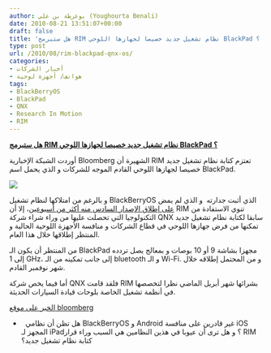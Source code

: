 ```yaml
---
author: يوغرطة بن علي (Youghourta Benali)
date: 2010-08-21 13:51:07+00:00
draft: false
title: 'هل ستبرمج RIM نظام تشغيل جديد خصيصا لجهازها اللوحي BlackPad ؟ '
type: post
url: /2010/08/rim-blackpad-qnx-os/
categories:
- أخبار الشركات
- هواتف/ أجهزة لوحية
tags:
- BlackBerryOS
- BlackPad
- QNX
- Research In Motion
- RIM
---
```


**[هل ستبرمج RIM نظام تشغيل جديد خصيصا لجهازها اللوحي BlackPad ؟](https://www.it-scoop.com/2010/08/rim-blackpad-qnx-os)**




أوردت الشبكة الإخبارية Bloomberg الشهيرة أن RIM تعتزم كتابة نظام تشغيل جديد خصيصا لجهازها اللوحي القادم الموجه للشركات و الذي يحمل اسم BlackPad.




[![](https://www.it-scoop.com/wp-content/uploads/2010/08/blackpad.jpg)
](https://www.it-scoop.com/2010/08/rim-blackpad-qnx-os)


و بالرغم من امتلاكها لنظام تشغيل BlackBerryOS الذي أثبت جدارته  و الذي لم يمض [على إطلاق الإصدار السادس منه أكثر من أسبوعين](https://www.it-scoop.com/2010/08/rim-blackberry-torch/)، إلا أن RIM تنوي الاستفادة من التكنولوجيا التي تحصلت عليها من وراء شراء شركة QNX سابقا لكتابة نظام تشغيل جديد تمكنها من فرض جهازها اللوحي في قطاع الشركات و منافسة الأجهزة اللوحية الحالية و المنتظر إطلاقها خلال هذا العام.

من المنتظر أن يكون الـ BlackPad مجهزا بشاشة 9 أو 10 بوصات و بمعالج يصل تردده إلى 1 GHz، إلى جانب تمكينه من الـ bluetooth و الـ Wi-Fi. و من المحتمل إطلاقه خلال شهر نوفمبر القادم.

أما فيما يخص شركة QNX فلقد قامت RIM بشرائها شهر أبريل الماضي نظرا لتخصصها في أنظمة تشغيل الخاصة بلوحات قيادة السيارات الحديثة.

[الخبر على موقع bloomberg](http://www.bloomberg.com/news/2010-08-19/rim-said-to-adopt-bmw-crusher-tank-software-for-planned-tablet-computer.html)

-   هل تظن أن نظامي BlackBerryOS و Android غير قادرين على منافسة iOS المجهز لـ iPad؟ و هل ترى أن عيوبا في هذين النظامين هي السبب وراء قرار RIM كتابة نظام تشغيل جديد؟
